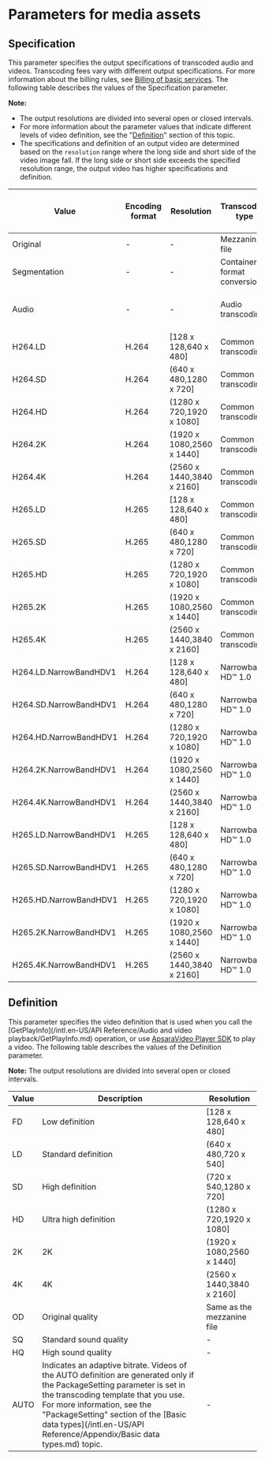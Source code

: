 # Parameters for media assets

## Specification

This parameter specifies the output specifications of transcoded audio and videos. Transcoding fees vary with different output specifications. For more information about the billing rules, see [Billing of basic services](https://www.aliyun.com/price/product#/vod/detail). The following table describes the values of the Specification parameter.

**Note:**

-   The output resolutions are divided into several open or closed intervals.
-   For more information about the parameter values that indicate different levels of video definition, see the "[Definition](#section_z5u_6by_yqi)" section of this topic.
-   The specifications and definition of an output video are determined based on the `resolution` range where the long side and short side of the video image fall. If the long side or short side exceeds the specified resolution range, the output video has higher specifications and definition.

|Value|Encoding format|Resolution|Transcoding type|Definition and audio quality|
|-----|---------------|----------|----------------|----------------------------|
|Original|-|-|Mezzanine file|Original quality|
|Segmentation|-|-|Container format conversion|Original quality|
|Audio|-|-|Audio transcoding|Standard or high sound quality|
|H264.LD|H.264|\[128 x 128,640 x 480\]|Common transcoding|Low definition|
|H264.SD|H.264|\(640 x 480,1280 x 720\]|Common transcoding|Standard or high definition|
|H264.HD|H.264|\(1280 x 720,1920 x 1080\]|Common transcoding|Ultra high definition|
|H264.2K|H.264|\(1920 x 1080,2560 x 1440\]|Common transcoding|2K|
|H264.4K|H.264|\(2560 x 1440,3840 x 2160\]|Common transcoding|4K|
|H265.LD|H.265|\[128 x 128,640 x 480\]|Common transcoding|Low definition|
|H265.SD|H.265|\(640 x 480,1280 x 720\]|Common transcoding|Standard or high definition|
|H265.HD|H.265|\(1280 x 720,1920 x 1080\]|Common transcoding|Ultra high definition|
|H265.2K|H.265|\(1920 x 1080,2560 x 1440\]|Common transcoding|2K|
|H265.4K|H.265|\(2560 x 1440,3840 x 2160\]|Common transcoding|4K|
|H264.LD.NarrowBandHDV1|H.264|\[128 x 128,640 x 480\]|Narrowband HD™ 1.0|Low definition|
|H264.SD.NarrowBandHDV1|H.264|\(640 x 480,1280 x 720\]|Narrowband HD™ 1.0|Standard or high definition|
|H264.HD.NarrowBandHDV1|H.264|\(1280 x 720,1920 x 1080\]|Narrowband HD™ 1.0|Ultra high definition|
|H264.2K.NarrowBandHDV1|H.264|\(1920 x 1080,2560 x 1440\]|Narrowband HD™ 1.0|2K|
|H264.4K.NarrowBandHDV1|H.264|\(2560 x 1440,3840 x 2160\]|Narrowband HD™ 1.0|4K|
|H265.LD.NarrowBandHDV1|H.265|\[128 x 128,640 x 480\]|Narrowband HD™ 1.0|Low definition|
|H265.SD.NarrowBandHDV1|H.265|\(640 x 480,1280 x 720\]|Narrowband HD™ 1.0|Standard or high definition|
|H265.HD.NarrowBandHDV1|H.265|\(1280 x 720,1920 x 1080\]|Narrowband HD™ 1.0|Ultra high definition|
|H265.2K.NarrowBandHDV1|H.265|\(1920 x 1080,2560 x 1440\]|Narrowband HD™ 1.0|2K|
|H265.4K.NarrowBandHDV1|H.265|\(2560 x 1440,3840 x 2160\]|Narrowband HD™ 1.0|4K|

## Definition

This parameter specifies the video definition that is used when you call the [GetPlayInfo](/intl.en-US/API Reference/Audio and video playback/GetPlayInfo.md) operation, or use [ApsaraVideo Player SDK](t1826002.md#) to play a video. The following table describes the values of the Definition parameter.

**Note:** The output resolutions are divided into several open or closed intervals.

|Value|Description|Resolution|
|-----|-----------|----------|
|FD|Low definition|\[128 x 128,640 x 480\]|
|LD|Standard definition|\(640 x 480,720 x 540\]|
|SD|High definition|\(720 x 540,1280 x 720\]|
|HD|Ultra high definition|\(1280 x 720,1920 x 1080\]|
|2K|2K|\(1920 x 1080,2560 x 1440\]|
|4K|4K|\(2560 x 1440,3840 x 2160\]|
|OD|Original quality|Same as the mezzanine file|
|SQ|Standard sound quality|-|
|HQ|High sound quality|-|
|AUTO|Indicates an adaptive bitrate. Videos of the AUTO definition are generated only if the PackageSetting parameter is set in the transcoding template that you use. For more information, see the "PackageSetting" section of the [Basic data types](/intl.en-US/API Reference/Appendix/Basic data types.md) topic.|-|

